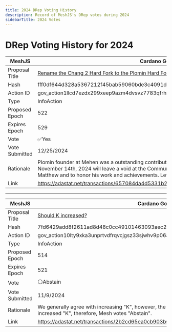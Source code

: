```yaml
---
title: 2024 DRep Voting History
description: Record of MeshJS's DRep votes during 2024
sidebarTitle: 2024 Votes
---
```


# DRep Voting History for 2024

| MeshJS      | Cardano Governance Actions |
| -------------- | ------------------------------------------------------- |
| Proposal Title | [Rename the Chang 2 Hard Fork to the Plomin Hard Fork](https://adastat.net/governances/fff0df644d328a5367212f45bab59060bde3c4091dc96c723062896fd619731400) |
| Hash           | fff0df644d328a5367212f45bab59060bde3c4091dc96c723062896fd619731400 |
| Action ID      | gov_action1llcd7ezdx299xeep9azm4dvsvz7783qfrhykcu3sv2ykl4sewv2qq4myfpk |
| Type           | InfoAction |
| Proposed Epoch | 522 |
| Expires Epoch  | 529 |
| Vote           | ✅Yes |
| Vote Submitted | 12/25/2024 |
| Rationale      | Plomin founder at Mehen was a outstanding contributor to the Cardano Ecosystem. His unexpected passing on November 14th, 2024 will leave a void at the Community. We lost one of our best. We endorse to pay tribute to Matthew and to honor his work and achievements. Lets keep his name alive. |
| Link           | https://adastat.net/transactions/657084da4d5331b22d3c4d16778a4c9aec7e1a71e573fca9e3abaa241545f0f4 |


---

| MeshJS      | Cardano Governance Actions |
| -------------- | ------------------------------------------------------- |
| Proposal Title | [Should K increased?](https://adastat.net/governances/7fd6429add8f2611ad8d48c0cc49101463093aec285faea402e8cfde78ea58d700) |
| Hash           | 7fd6429add8f2611ad8d48c0cc49101463093aec285faea402e8cfde78ea58d700 |
| Action ID      | gov_action10lty9xka3unprtvdfrqvcjgsz33sjwhv9p06afqzar8au782trtsq7dhd95 |
| Type           | InfoAction |
| Proposed Epoch | 514 |
| Expires Epoch  | 521 |
| Vote           | ⚪Abstain |
| Vote Submitted | 11/9/2024 |
| Rationale      | We generally agree with increasing "K", however, the info action does not proposes any actual number of the increased "K", therefore, Mesh votes "Abstain". |
| Link           | https://adastat.net/transactions/2b2cd65ea0cb903b07f93cf15bcde1129513c064a6db2af9fba48e90aca3ef9f | 